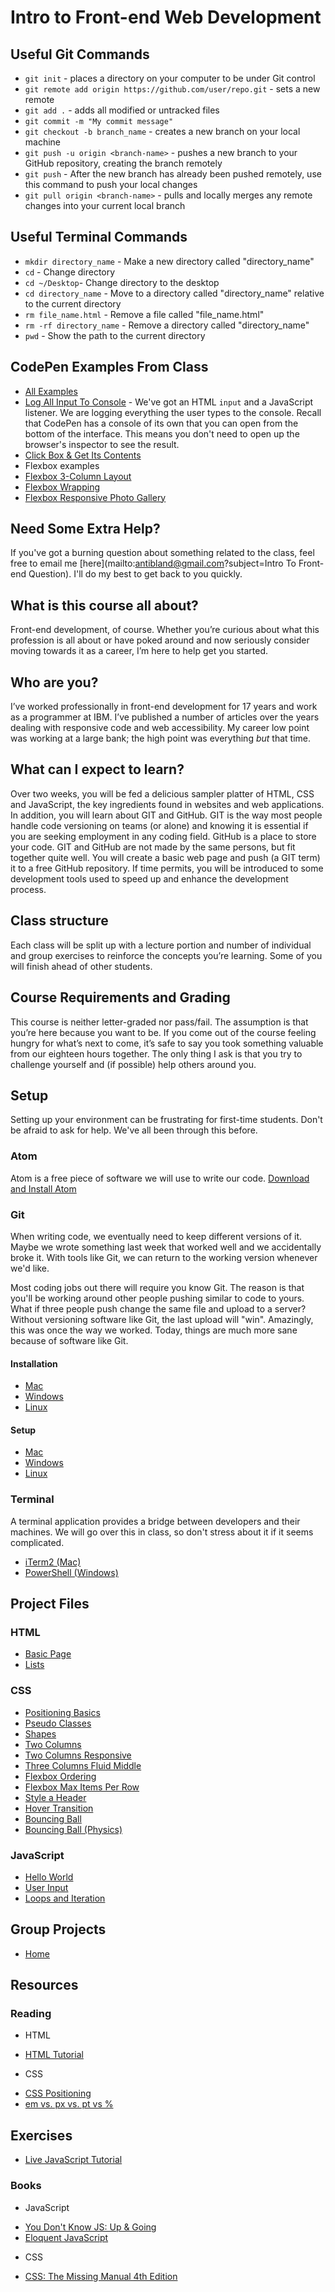 # Intro to Front-end Web Development

## Useful Git Commands ##

- `git init` - places a directory on your computer to be under Git control
- `git remote add origin https://github.com/user/repo.git` - sets a new remote
- `git add .` - adds all modified or untracked files
- `git commit -m "My commit message"`
- `git checkout -b branch_name` - creates a new branch on your local machine
- `git push -u origin <branch-name>` - pushes a new branch to your GitHub repository, creating the branch remotely
- `git push` - After the new branch has already been pushed remotely, use this command to push your local changes
- `git pull origin <branch-name>` - pulls and locally merges any remote changes into your current local branch

## Useful Terminal Commands ##

- `mkdir directory_name` - Make a new directory called "directory_name"
- `cd` - Change directory
- `cd ~/Desktop`- Change directory to the desktop
- `cd directory_name` - Move to a directory called "directory_name" relative to the current directory
- `rm file_name.html` - Remove a file called "file_name.html"
- `rm -rf directory_name` - Remove a directory called "directory_name"
- `pwd` - Show the path to the current directory

## CodePen Examples From Class ##
- [All Examples](http://codepen.io/collection/AWxeYG/)
- [Log All Input To Console](http://codepen.io/antibland/pen/bZjAYx?editors=1111) - We've got an HTML `input` and a JavaScript listener. We are logging everything the user types to the console. Recall that CodePen has a console of its own that you can open from the bottom of the interface. This means you don't need to open up the browser's inspector to see the result.
- [Click Box & Get Its Contents](http://codepen.io/antibland/pen/GqBZjg)
- Flexbox examples
 - [Flexbox 3-Column Layout](http://codepen.io/antibland/pen/zBLdGg)
 - [Flexbox Wrapping](http://codepen.io/antibland/pen/Wxgxmk)
 - [Flexbox Responsive Photo Gallery](http://codepen.io/antibland/pen/grBOPN)

## Need Some Extra Help? ##

If you've got a burning question about something related to the class, feel free to email me [here](mailto:antibland@gmail.com?subject=Intro To Front-end Question). I'll do my best to get back to you quickly.

## What is this course all about?

Front-end development, of course. Whether you’re curious about what this profession is all about or have poked around and now seriously consider moving towards it as a career, I’m here to help get you started.

## Who are you?

I’ve worked professionally in front-end development for 17 years and work as a programmer at IBM. I’ve published a number of articles over the years dealing with responsive code and web accessibility. My career low point was working at a large bank; the high point was everything *but* that time.

## What can I expect to learn?

Over two weeks, you will be fed a delicious sampler platter of HTML, CSS and JavaScript, the key ingredients found in websites and web applications. In addition, you will learn about GIT and GitHub. GIT is the way most people handle code versioning on teams (or alone) and knowing it is essential if you are seeking employment in any coding field. GitHub is a place to store your code. GIT and GitHub are not made by the same persons, but fit together quite well. You will create a basic web page and push (a GIT term) it to a free GitHub repository. If time permits, you will be introduced to some development tools used to speed up and enhance the development process.

## Class structure

Each class will be split up with a lecture portion and number of individual and group exercises to reinforce the concepts you’re learning. Some of you will finish ahead of other students.

## Course Requirements and Grading

This course is neither letter-graded nor pass/fail. The assumption is that you’re here because you want to be. If you come out of the course feeling hungry for what’s next to come, it’s safe to say you took something valuable from our eighteen hours together. The only thing I ask is that you try to challenge yourself and (if possible) help others around you.

## Setup

Setting up your environment can be frustrating for first-time students. Don't be afraid to ask for help. We've all been through this before.

### Atom
Atom is a free piece of software we will use to write our code. [Download and Install Atom](https://atom.io/)

### Git
When writing code, we eventually need to keep different versions of it. Maybe we wrote something last week that worked well and we accidentally broke it. With tools like Git, we can return to the working version whenever we'd like.

Most coding jobs out there will require you know Git. The reason is that you'll be working around other people pushing similar to code to yours. What if three people push change the same file and upload to a server? Without versioning software like Git, the last upload will "win". Amazingly, this was once the way we worked. Today, things are much more sane because of software like Git.

#### Installation

* [Mac](https://git-scm.com/book/en/v2/Getting-Started-Installing-Git#Installing-on-Mac)
* [Windows](https://git-scm.com/book/en/v2/Getting-Started-Installing-Git#Installing-on-Windows)
* [Linux](https://git-scm.com/book/en/v2/Getting-Started-Installing-Git#Installing-on-Linux)

#### Setup

* [Mac](https://help.github.com/articles/set-up-git/#platform-mac)
* [Windows](https://help.github.com/articles/set-up-git/#platform-windows)
* [Linux](https://help.github.com/articles/set-up-git/#platform-linux)

### Terminal

A terminal application provides a bridge between developers and their machines. We will go over this in class, so don't stress about it if it seems complicated.

* [iTerm2 (Mac)](https://www.iterm2.com/)
* [PowerShell (Windows)](http://alternativeto.net/software/powershell/?platform=windows)

## Project Files

### **HTML**
 * [Basic Page](https://antibland.github.io/front-end/project_files/html/basic_page.html)
 * [Lists](https://antibland.github.io/front-end/project_files/html/lists.html)

### **CSS**
 * [Positioning Basics](https://antibland.github.io/front-end/project_files/css/positioning_basics.html)
 * [Pseudo Classes](https://antibland.github.io/front-end/project_files/css/pseudo_classes.html)
 * [Shapes](https://antibland.github.io/front-end/project_files/css/shapes.html)
 * [Two Columns](https://antibland.github.io/front-end/project_files/css/two_columns.html)
 * [Two Columns Responsive](https://antibland.github.io/front-end/project_files/css/two_columns_responsive.html)
 * [Three Columns Fluid Middle](https://antibland.github.io/front-end/project_files/css/three_columns_fluid_middle.html)
 * [Flexbox Ordering](https://antibland.github.io/front-end/project_files/css/flexbox_ordering.html)
 * [Flexbox Max Items Per Row](https://antibland.github.io/front-end/project_files/css/flexbox_max_items_per_row.html)
 * [Style a Header](https://antibland.github.io/front-end/project_files/css/style_a_header.html)
 * [Hover Transition](https://antibland.github.io/front-end/project_files/css/hover_transition.html)
 * [Bouncing Ball](https://antibland.github.io/front-end/project_files/css/bouncing_ball.html)
 * [Bouncing Ball (Physics)](https://antibland.github.io/front-end/project_files/css/bouncing_ball_physics.html)

### **JavaScript**
  * [Hello World](https://antibland.github.io/front-end/project_files/javascript/hello_world.html)
  * [User Input](https://antibland.github.io/front-end/project_files/javascript/user_input.html)
  * [Loops and Iteration](https://antibland.github.io/front-end/project_files/javascript/loops_and_iteration.html)

## Group Projects
  * [Home](https://antibland.github.io/front-end/group_projects/README.md)
 
## Resources

### Reading

* HTML
 - [HTML Tutorial](http://www.html5andcss3.org/html5history.php)

* CSS
 - [CSS Positioning](http://learnlayout.com/position.html)
 - [em vs. px vs. pt vs %](http://kyleschaeffer.com/development/css-font-size-em-vs-px-vs-pt-vs/)

## Exercises

* [Live JavaScript Tutorial](https://www.codecademy.com/learn/javascript)

### Books
* JavaScript
 - [You Don't Know JS: Up & Going](https://www.amazon.com/You-Dont-Know-JS-Going/dp/1491924462/ref=sr_1_7?s=books&ie=UTF8&qid=1470346713&sr=1-7&keywords=eloquent+javascript)
 - [Eloquent JavaScript](https://www.amazon.com/Eloquent-JavaScript-Modern-Introduction-Programming/dp/1593275846/ref=sr_1_1?s=books&ie=UTF8&qid=1470346866&sr=1-1&keywords=eloquent+javascript)

* CSS
 - [CSS: The Missing Manual 4th Edition](https://www.amazon.com/CSS-Missing-David-Sawyer-McFarland/dp/1491918055/ref=sr_1_28?s=books&ie=UTF8&qid=1470346950&sr=1-28&keywords=beginning+css)
